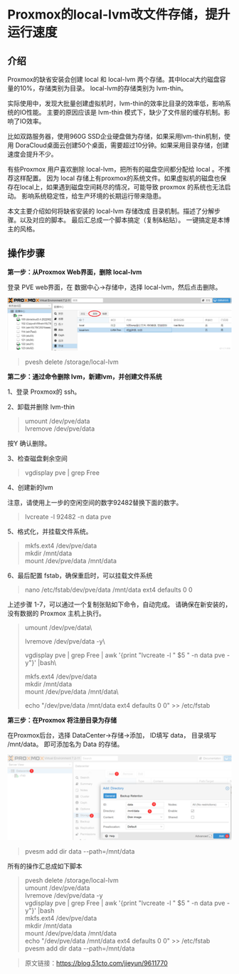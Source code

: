 # Proxmox的local-lvm改文件存储，提升运行速度
## 介绍
Proxmox的缺省安装会创建 local 和 local-lvm 两个存储。其中local大约磁盘容量的10%，存储类别为目录。 local-lvm的存储类别为 lvm-thin。

实际使用中，发现大批量创建虚拟机时，lvm-thin的效率比目录的效率低，影响系统的IO性能。 主要的原因应该是 lvm-thin 模式下，缺少了文件层的缓存机制。影响了IO效率。

比如双路服务器，使用960G SSD企业硬盘做为存储，如果采用lvm-thin机制，使用 DoraCloud桌面云创建50个桌面，需要超过10分钟。如果采用目录存储，创建速度会提升不少。

有些Proxmox 用户喜欢删除 local-lvm，把所有的磁盘空间都分配给 local 。不推荐这样配置。 因为 local 存储上有proxmox的系统文件。如果虚拟机的磁盘也保存在local上，如果遇到磁盘空间耗尽的情况，可能导致 proxmox 的系统也无法启动。 影响系统稳定性，给生产环境的长期运行带来隐患。

本文主要介绍如何将缺省安装的 local-lvm 存储改成 目录机制。描述了分解步骤。以及对应的脚本。 最后汇总成一个脚本搞定（复制&粘贴）。 一键搞定是本博主的风格。

## 操作步骤

**第一步：从Proxmox Web界面，删除 local-lvm**

登录 PVE web界面，在 数据中心->存储中，选择 local-lvm，然后点击删除。

![alt text](05171521_65c0a7291775b35695.png)

>pvesh delete  /storage/local-lvm

**第二步：通过命令删除 lvm，新建lvm，并创建文件系统**

1、登录 Proxmox的 ssh。

2、卸载并删除 lvm-thin

>umount /dev/pve/data\
lvremove /dev/pve/data

按Y 确认删除。

3、检查磁盘剩余空间

>vgdisplay pve | grep Free

4、创建新的lvm

注意，请使用上一步的空闲空间的数字92482替换下面的数字。

>lvcreate -l 92482 -n data pve

5、格式化，并挂载文件系统。

>mkfs.ext4 /dev/pve/data\
mkdir /mnt/data\
mount /dev/pve/data /mnt/data

6、最后配置 fstab，确保重启时，可以挂载文件系统

>nano /etc/fstab/dev/pve/data /mnt/data ext4 defaults 0 0
 
上述步骤 1-7，可以通过一个复制张贴如下命令，自动完成。 请确保在新安装的，没有数据的 Proxmox 主机上执行。

>umount /dev/pve/data\
>
>lvremove /dev/pve/data -y\
>
>vgdisplay pve | grep Free | awk '{print "lvcreate -l " $5 " -n data pve -y"}' |bash\
>
>mkfs.ext4 /dev/pve/data\
mkdir /mnt/data\
mount /dev/pve/data /mnt/data\
>
>echo "/dev/pve/data /mnt/data ext4 defaults 0 0" >> /etc/fstab

**第三步：在Proxmox 将注册目录为存储**

在Proxmox后台，选择 DataCenter->存储->添加， ID填写 data， 目录填写 /mnt/data。 即可添加名为  Data 的存储。

![alt text](05171520_65c0a728d6b3133520.png)

>pvesm  add dir  data  --path=/mnt/data
 
 所有的操作汇总成如下脚本
>pvesh delete /storage/local-lvm\
>umount /dev/pve/data\
>lvremove /dev/pve/data -y\
>vgdisplay pve | grep Free | awk '{print "lvcreate -l " $5 " -n data pve -y"}' |bash\
>mkfs.ext4 /dev/pve/data\
>mkdir /mnt/data\
>mount /dev/pve/data /mnt/data\
>echo "/dev/pve/data /mnt/data ext4 defaults 0 0" >> /etc/fstab\
>pvesm  add dir  data  --path=/mnt/data

>原文链接：https://blog.51cto.com/jieyun/9611770

